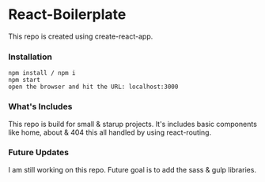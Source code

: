 
# React-Boilerplate #

This repo is created using create-react-app.

### Installation ###
```
npm install / npm i
npm start
open the browser and hit the URL: localhost:3000
```

### What's Includes ###
This repo is build for small & starup projects. It's includes basic components like home, about & 404 this all handled by using react-routing.

### Future Updates ###
I am still working on this repo. Future goal is to add the sass & gulp libraries.
